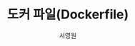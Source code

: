 ---
layout: post
title:        도커 파일(Dockerfile)
author:       서영원
published : false
comments: true
categories: docker
---